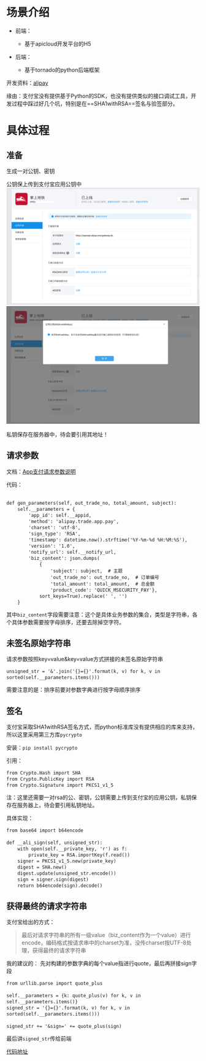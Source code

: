 # 场景介绍
- 前端：
    - 基于apicloud开发平台的H5

- 后端：
    - 基于tornado的python后端框架


开发资料：[alipay](https://doc.open.alipay.com/docs/doc.htm?treeId=204&articleId=105051&docType=1)


缘由：支付宝没有提供基于Python的SDK，也没有提供类似的接口调试工具，开发过程中踩过好几个坑，特别是在==SHA1withRSA==签名与验签部分。

# 具体过程

## 准备

生成一对公钥、密钥

公钥保上传到支付宝应用公钥中
![image](./pic/1.png)
![image](./pic/2.png)


私钥保存在服务器中，待会要引用其地址！


## 请求参数

文档：[App支付请求参数说明](https://doc.open.alipay.com/docs/doc.htm?spm=a219a.7629140.0.0.VpgOc2&treeId=204&articleId=105465&docType=1)

代码：

```

def gen_parameters(self, out_trade_no, total_amount, subject):
    self.__parameters = {
        'app_id': self.__appid,
        'method': 'alipay.trade.app.pay',
        'charset': 'utf-8',
        'sign_type': 'RSA',
        'timestamp': datetime.now().strftime('%Y-%m-%d %H:%M:%S'),
        'version': '1.0',
        'notify_url': self.__notify_url,
        'biz_content': json.dumps(
            {
                'subject': subject,  # 主题
                'out_trade_no': out_trade_no,  # 订单编号
                'total_amount': total_amount,  # 总金额
                'product_code': 'QUICK_MSECURITY_PAY'},
            sort_keys=True).replace(' ', '')
    }
```

其中`biz_content`字段需要注意：这个是具体业务参数的集合，类型是字符串，各个具体参数需要按字母排序，还要去除掉空字符。


## 未签名原始字符串

请求参数按照key=value&key=value方式拼接的未签名原始字符串


```
unsigned_str = '&'.join('{}={}'.format(k, v) for k, v in sorted(self.__parameters.items()))
```
需要注意的是：排序前要对参数字典进行按字母顺序排序

## 签名

支付宝采取SHA1withRSA签名方式，而python标准库没有提供相应的库来支持，所以这里采用第三方库`pycrypto`

安装：`pip install pycrypto`

引用：
```
from Crypto.Hash import SHA
from Crypto.PublicKey import RSA
from Crypto.Signature import PKCS1_v1_5
```

注：这里还需要一对rsa的公、密钥，公钥需要上传到支付宝的应用公钥，私钥保存在服务器上，待会要引用私钥地址。

具体实现：

```
from base64 import b64encode
    
def __ali_sign(self, unsigned_str):
    with open(self.__private_key, 'r') as f:
        private_key = RSA.importKey(f.read())
    signer = PKCS1_v1_5.new(private_key)
    digest = SHA.new()
    digest.update(unsigned_str.encode())
    sign = signer.sign(digest)
    return b64encode(sign).decode()
```

## 获得最终的请求字符串

支付宝给出的方式：

> 最后对请求字符串的所有一级value（biz_content作为一个value）进行encode，编码格式按请求串中的charset为准，没传charset按UTF-8处理，获得最终的请求字符串

我的建议的：
先对构建的参数字典的每个value指进行quote，最后再拼接sign字段

```
from urllib.parse import quote_plus

self.__parameters = {k: quote_plus(v) for k, v in self.__parameters.items()}
signed_str = '{}={}'.format(k, v) for k, v in sorted(self.__parameters.items()))

signed_str += '&sign=' += quote_plus(sign)
```

最后讲`signed_str`传给前端


[代码地址](https://github.com/iakisey/Pay/blob/master/alipay/__init__.py)
